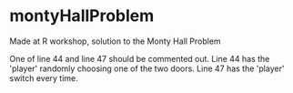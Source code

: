 # montyHallProblem
Made at R workshop, solution to the Monty Hall Problem

One of line 44 and line 47 should be commented out. 
  Line 44 has the 'player' randomly choosing one of the two doors.
  Line 47 has the 'player' switch every time.

